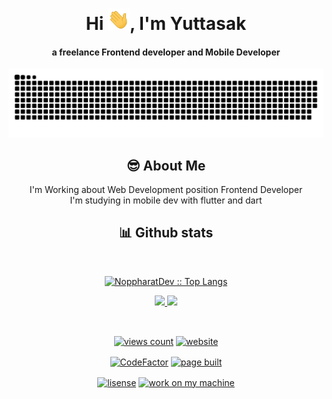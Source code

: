 <div align="center">
<h1 align="center">Hi <img width="35" src="https://github.com/1999AZZAR/1999AZZAR/blob/main/resources/img/waving.gif">, I'm Yuttasak</h1>
<h4 align="center">a freelance Frontend developer and Mobile Developer</h4>
</div>

<div align="center">
  <a href="https://1999azzar.github.io/1999AZZAR/">
  <img  src="https://github.com/1999AZZAR/1999AZZAR/blob/main/resources/img/grid-snake.svg"
       alt="snake" /></a>
</div>

 <div>
  <h2 align="center"> 😎 About Me</h2>
  <p align="center">
  I'm Working about Web Development position Frontend Developer
    <br/>
  I'm studying in mobile dev with flutter and dart
  </p>
 </div>

  <div>
    <h2 align="center"> 📊 Github stats </h2>
      <br/>
        <p align="center">
          <a href="https://github.com/NoppharatDev/">
          <img src="https://github-readme-stats.vercel.app/api/top-langs/?username=NoppharatDev&langs_count=6&theme=onedark&layout=compact&hide_border=true" alt="NoppharatDev :: Top Langs" /></a>
        </p>
        <p align="center">
          <a href="https://github.com/NoppharatDev/">
          <img width="49.5%" src="https://github-readme-stats.vercel.app/api?username=NoppharatDev&show_icons=true&theme=onedark&hide_border=true" />
          <img width="49.5%" src="https://github-readme-streak-stats.herokuapp.com/?user=NoppharatDev&theme=onedark&hide_border=true" />
          </a>
       </p>
     <br>
  </div>    

  <div>
  <p align="center">
  <a href="github.com/1999AZZAR" target="blank"><img align="center" 
     src="https://komarev.com/ghpvc/?username=1999AZZAR&style=for-the-badge&label=PROFILE+VIEWS" height="25"
     alt="views count" /></a>
  <a href="https://1999azzar.github.io/1999AZZAR/"><img align="center" 
     src="https://img.shields.io/website?down_message=offline&style=for-the-badge&up_message=online&url=https%3A%2F%2F1999azzar.github.io%2F1999AZZAR%2F" height="25"
     alt="website" /></a>
  </p>
  <p align="center">
  <a href="https://www.codefactor.io/repository/github/1999azzar/1999azzar/overview/main"><img align="center"
     src="https://www.codefactor.io/repository/github/1999azzar/1999azzar/badge/main" height="25"
     alt="CodeFactor" /></a>
  <a href="github.com/1999AZZAR" target="blank"><img align="center" 
     src="https://github.com/1999AZZAR/1999AZZAR/actions/workflows/pages/pages-build-deployment/badge.svg" height="25"
     alt="page built"/></a>
  </p>
 <p align="center">
  <a href="github.com/1999AZZAR" target="blank"><img align="center" 
     src="https://img.shields.io/github/license/1999AZZAR/1999AZZAR?color=purple&style=for-the-badge" height="25"
     alt="lisense" /></a>
  <a href="github.com/1999AZZAR"><img align="center"
     src="https://forthebadge.com/images/badges/works-on-my-machine.svg" height="25"
     alt="work on my machine" /></a>
 </p>
  </div>
